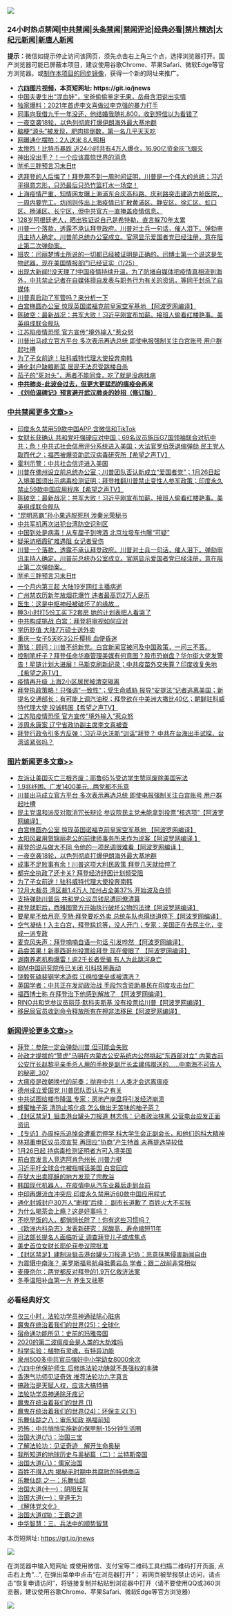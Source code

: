 ![](https://raw.githubusercontent.com/fqnews/bnews/master/64photo/fqnews-qr.jpg)

<div id="tt">
<h3>24小时热点禁闻|<a href="#%E4%B8%AD%E5%85%B1%E7%A6%81%E9%97%BB%E6%9B%B4%E5%A4%9A%E6%96%87%E7%AB%A0">中共禁闻</a>|<a href="#%E5%9B%BE%E7%89%87%E6%96%B0%E9%97%BB%E6%9B%B4%E5%A4%9A%E6%96%87%E7%AB%A0">头条禁闻</a>|<a href="#%E6%96%B0%E9%97%BB%E8%AF%84%E8%AE%BA%E6%9B%B4%E5%A4%9A%E6%96%87%E7%AB%A0">禁闻评论|<a href="#%E5%BF%85%E7%9C%8B%E7%BB%8F%E5%85%B8%E5%A5%BD%E6%96%87">经典必看|<a href="/video.md#%E7%A6%81%E7%89%87%E7%B2%BE%E9%80%89">禁片精选</a>|<a href="https://github.com/fqnews/djy/blob/master/gb/nf1351518.md#1">大纪元新闻</a>|<a href="https://github.com/fqnews/ntdtv/blob/master/gb/prog204.md#1">新唐人新闻</a></h3>
<div><b>提示：</b>微信如提示停止访问该网页，须先点击右上角三个点，选择浏览器打开。国产浏览器可能已屏蔽本项目，建议使用谷歌Chrome、苹果Safari、微软Edge等官方浏览器。或<a href="https://github.com/fqnews/bnews/blob/master/%E5%88%B6%E4%BD%9Cgit%E7%A6%81%E9%97%BB%E9%95%9C%E5%83%8F.md">制作本项目的同步镜像</a>，获得一个新的网址来推广。</div>
<ul>
<li><b><a href="http://d1.bdrive.tk/64.mp4" target="_blank">六四图片视频</a>，本页短网址: https://git.io/jnews</b></li>
<li><a href="/funmedia/20210126/1474845.md">中国夫妻生出“混血娃”，宝爸偷偷鉴定无果，岳母含泪说出实情</a></li>
<li><a href="/cbnews/20210126/1474911.md">独家爆料：2021年首虎李文喜做过李克强的暴力打手</a></li>
<li><a href="/funmedia/20210126/1474847.md">同事向我借九千一年没还，他结婚我随礼800，收到短信以为看错了</a></li>
<li><a href="/topimagenews/20210126/1474962.md">一夜空袭18轮，以色列彻底打爆伊朗海外最大基地群</a></li>
<li><a href="/health/20210126/1474989.md">脑梗“源头”被发现，肥肉排倒数，第一名几乎天天吃</a></li>
<li><a href="/cbnews/20210126/1474814.md">网曝通化摆拍：2人送米 8人照相</a></li>
<li><a href="/cnnews/20210126/1474972.md">太惨烈！比特币暴跌 近24小时共有4万人爆仓，16.90亿资金灰飞烟灭</a></li>
<li><a href="/ccpdope/20210126/1474958.md">神出没出手？！一个应该震惊世界的消息</a></li>
<li><a href="/cbnews/20210126/1475266.md">🈲毛三胖预言习末日❗❗</a></li>
<li><a href="/bannedvideo/20210126/1474830.md">选拜登的人后悔了！拜登用不到一周时间证明，川普是一个伟大的总统；习近平得意忘形，只恐最后只恐竹篮打水一场空！</a></li>
<li><a href="/bannedvideo/20210126/1475136.md">上海疫情严重，知情网友曝上海浦东合庆高科路、庆利路突击建造方舱医院，一周内要完工。坊间则传出上海疫情已扩散黄浦区、静安区、徐汇区、虹口区、杨浦区、长宁区，但中共官方一直掩盖疫情信息。</a></li>
<li><a href="/funmedia/20210126/1475008.md">128岁阿根廷老人，晒出铁证说自己是希特勒，直言躲70年太累</a></li>
<li><a href="/cbnews/20210126/1475268.md">川普一个落款，透露不承认拜登政府。川普对士兵一句话，催人泪下。弹劾审讯主持人确定。川普前总统办公室成立。官网显示爱国者党已经注册，意在阻止第二次弹劾案。</a></li>
<li><a href="/bannedvideo/20210126/1475063.md">班农：闫丽梦博士所说的一切都已经被证明是正确的。闫博士第一个说这是生物武器，现在美国情报部门已经证实（1/25）</a></li>
<li><a href="/bannedvideo/20210126/1475255.md">出现大新闻!!没天理了!中国疫情持续升温，为了防堵自媒体把疫情真相流到海外，中共禁止记者在自媒体擅自发表与职务行为有关的资讯，等同于封杀了自媒体</a></li>
<li><a href="/ssgc/20210126/1475067.md">川普真启动了军管吗？来分析一下</a></li>
<li><a href="/topimagenews/20210126/1475217.md">白宫椭圆办公室 惊现英国诺福克前皇家空军基地 【阿波罗网编译】</a></li>
<li><a href="/cbnews/20210126/1475334.md">陈破空：最新战况：共军大败！习近平刚宣布加薪。接班人偷看红楼艳事。美英组成联合舰队</a></li>
<li><a href="/cbnews/20210126/1475022.md">江苏陷疫情恐慌 官方宣传"境外输入"惹众怒</a></li>
<li><a href="/topimagenews/20210126/1475306.md">川普出马成立官方平台 多次表示再选总统 即使电报强制关注白宫账号 用户群起吐槽</a></li>
<li><a href="/topimagenews/20210126/1474794.md">为了子女前途！驻科威特代理大使投奔南韩</a></li>
<li><a href="/cnnews/20210126/1474808.md">通化封户缺粮断菜 居民无法忍受跳楼自杀</a></li>
<li><a href="/lifebaike/20210126/1474854.md">茄子的“死对头”，两者不能同食，吃了就是没病找病</a></li>
<li><b><a href="/comments/20200211/1275071.md" target="_blank">中共肺炎-此波会过去，但更大更猛烈的瘟疫会再来</a></b></li>
<li><b><a href="/comments/20200207/1272816.md" target="_blank">《刘伯温碑记》预言避开武汉肺炎的妙招（修订版）</a></b></li>
</ul>
</div>

<div class="catlist">
<h3><a href="/cbnews/" target="_blank">中共禁闻</a><span><a href="/cbnews/" target="_blank" rel="nofollow">更多文章>></a></span></h3>
<ul>
<li><a href="/cbnews/20210127/1475459.md" target="_blank">印度永久禁用59款中国APP 含微信和TikTok</a></li>
<li><a href="/cbnews/20210127/1475440.md" target="_blank">女财长获确认  共和党吁强硬应对中国；69名议员施压G7国领袖联合对抗中共；危！中共式社会信用评分系统进入美国；大法官罗伯茨退缩弹劾  民主党人取而代之；福西被爆资助武汉病毒研究所【希望之声TV】</a></li>
<li><a href="/cbnews/20210126/1475398.md" target="_blank">霍利示警：中共社会信评进入美国</a></li>
<li><a href="/cbnews/20210126/1475348.md" target="_blank">川普在佛州设立前总统办公室；川普团队否认新成立“爱国者党”；1月26日起 入境美国须出示病毒检测证明；拜登推翻川普禁止变性人参军政策；印度永久禁止59款中国应用程序【希望之声TV】</a></li>
<li><a href="/cbnews/20210126/1475334.md" target="_blank">陈破空：最新战况：共军大败！习近平刚宣布加薪。接班人偷看红楼艳事。美英组成联合舰队</a></li>
<li><a href="/cbnews/20210126/1475310.md" target="_blank">“昆明恶霸”孙小果逃脱死刑 涉秦光荣秘书</a></li>
<li><a href="/cbnews/20210126/1475309.md" target="_blank">中共军机再次进犯台湾防空识别区</a></li>
<li><a href="/cbnews/20210126/1475308.md" target="_blank">中国到处是病毒！从车厘子到啤酒 北京垃圾车也曝“可疑”</a></li>
<li><a href="/cbnews/20210126/1475307.md" target="_blank">疑采访栖霞矿难遇阻 女记者受伤</a></li>
<li><a href="/cbnews/20210126/1475268.md" target="_blank">川普一个落款，透露不承认拜登政府。川普对士兵一句话，催人泪下。弹劾审讯主持人确定。川普前总统办公室成立。官网显示爱国者党已经注册，意在阻止第二次弹劾案。</a></li>
<li><a href="/cbnews/20210126/1475266.md" target="_blank">🈲毛三胖预言习末日❗❗</a></li>
<li><a href="/cbnews/20210126/1475222.md" target="_blank">一个月内第三起 大陆19岁网红主播病逝</a></li>
<li><a href="/cbnews/20210126/1475221.md" target="_blank">广州禁农历新年放烟花爆竹 违者最高罚2万人民币</a></li>
<li><a href="/cbnews/20210126/1475220.md" target="_blank">医生：这是中枢神经被破坏了的缘故…</a></li>
<li><a href="/cbnews/20210126/1475219.md" target="_blank">睡3小时打5份工买下2套房 她的计划表把人看哭了</a></li>
<li><a href="/cbnews/20210126/1475171.md" target="_blank">中共构成挑战 白宫：拜登将审视如何应对</a></li>
<li><a href="/cbnews/20210126/1475147.md" target="_blank">学历贬值 大陆7万硕士送外卖</a></li>
<li><a href="/cbnews/20210126/1475146.md" target="_blank">重庆一女子5天吃3公斤樱桃 血便昏迷</a></li>
<li><a href="/cbnews/20210126/1475093.md" target="_blank">萧铭：顾问：川普不组新党。白宫新闻官被问及中国政策，一问三不答。</a></li>
<li><a href="/cbnews/20210126/1475088.md" target="_blank">控制笔杆子？拜登任命华裔管理美媒有何意图？股市恐崩盘？华尔街大佬发警告！星链计划大进展！马斯克刷新纪录；中共疫苗外交失算？印度收复失地【希望之声TV】</a></li>
<li><a href="/cbnews/20210126/1475080.md" target="_blank">疫情再升级 上海2小区居民被清空隔离</a></li>
<li><a href="/cbnews/20210126/1475031.md" target="_blank">拜登执政策略！只强调“一致性”；受生命威胁 报导“安提法”记者逃离美国；新提名交通部长：有可能上调汽油税；拜登欲在中美洲大撒比40亿；朝鲜驻科威特代理大使 投诚韩国【希望之声TV】</a></li>
<li><a href="/cbnews/20210126/1475022.md" target="_blank">江苏陷疫情恐慌 官方宣传&#8221;境外输入&#8221;惹众怒</a></li>
<li><a href="/cbnews/20210126/1475007.md" target="_blank">涉周永康案 辽宁省政协副主席李文喜被查</a></li>
<li><a href="/cbnews/20210126/1474944.md" target="_blank">拜登行政令引多方反弹；习近平达沃斯“训话”拜登？ 中共在台海出手试探，台湾该紧张吗？</a></li>

</ul>
</div>
<div class="catlist">
<h3><a href="/topimagenews/" target="_blank">图片新闻</a><span><a href="/topimagenews/" target="_blank" rel="nofollow">更多文章>></a></span></h3>
<ul>
<li><a href="/topimagenews/20210127/1475477.md" target="_blank">左派让美国灭亡三根齐废：耶鲁65%受访学生赞同废除美国宪法</a></li>
<li><a href="/topimagenews/20210127/1475461.md" target="_blank">1.9兆纾困、广发1400美元…两党都不乐意</a></li>
<li><a href="/topimagenews/20210126/1475306.md" target="_blank">川普出马成立官方平台 多次表示再选总统 即使电报强制关注白宫账号 用户群起吐槽</a></li>
<li><a href="/topimagenews/20210126/1475304.md" target="_blank">民主党温和派反对取消冗长辩论 参议院民主党未能拿到投票“核选项”【阿波罗网编译】</a></li>
<li><a href="/topimagenews/20210126/1475217.md" target="_blank">白宫椭圆办公室 惊现英国诺福克前皇家空军基地 【阿波罗网编译】</a></li>
<li><a href="/topimagenews/20210126/1475126.md" target="_blank">太阳风雇用贺锦丽老公的前律师事务所来作为说客【阿波罗网编译 】</a></li>
<li><a href="/topimagenews/20210126/1475041.md" target="_blank">拜登的说与做大不同 令他的一项民调很难看【阿波罗网编译 】</a></li>
<li><a href="/topimagenews/20210126/1474962.md" target="_blank">一夜空袭18轮，以色列彻底打爆伊朗海外最大基地群</a></li>
<li><a href="/topimagenews/20210126/1474941.md" target="_blank">成事不足败事有余！川普这项大利民政策 拜登几天就给停了</a></li>
<li><a href="/topimagenews/20210126/1474826.md" target="_blank">都完全执政了还卡关? 拜登经济纾困计划频受阻</a></li>
<li><a href="/topimagenews/20210126/1474794.md" target="_blank">为了子女前途！驻科威特代理大使投奔南韩</a></li>
<li><a href="/topimagenews/20210126/1474792.md" target="_blank">12月大裁员 湾区裁1.4万人 加州占全美37% 开始波及白领</a></li>
<li><a href="/topimagenews/20210126/1474777.md" target="_blank">支持弹劾川普后 共和党众议员钱尼遭同僚清算</a></li>
<li><a href="/topimagenews/20210125/1474669.md" target="_blank">拜登就职后，西雅图警方开始执行破坏公物的法律【阿波罗网编译】</a></li>
<li><a href="/topimagenews/20210125/1474644.md" target="_blank">要星星不给月亮 亨特·拜登要吃外卖 总统车队也得绕道停下【阿波罗网编译】</a></li>
<li><a href="/topimagenews/20210125/1474604.md" target="_blank">空气凝结！入主白宫，拜登尴尬等，没人开门；专家：美国正在去民主化，变成一派专政</a></li>
<li><a href="/topimagenews/20210125/1474417.md" target="_blank">麦克风失声：拜登喃喃自语一句话 引发哗然 【阿波罗网编译】</a></li>
<li><a href="/topimagenews/20210125/1474385.md" target="_blank">品尝苦果！新墨西哥州投票给拜登 现在傻眼了 【阿波罗网编译】</a></li>
<li><a href="/topimagenews/20210125/1474206.md" target="_blank">湖南养老机构爆雷！逾2千长者受骗 有人为此跳河身亡</a></li>
<li><a href="/topimagenews/20210125/1474157.md" target="_blank">IBM中国研究院传已关闭 引科技圈轰动</a></li>
<li><a href="/topimagenews/20210125/1474141.md" target="_blank">饶毅死磕裴钢学术造假 江绵恒堡垒或被清洗？</a></li>
<li><a href="/topimagenews/20210125/1474140.md" target="_blank">英国学者：中共正在发动政治战 手段包含资助暴民在印度攻击台厂</a></li>
<li><a href="/topimagenews/20210125/1474105.md" target="_blank">福西博士称 在拜登治下他感到解放了 【阿波罗网编译】</a></li>
<li><a href="/topimagenews/20210124/1474045.md" target="_blank">RINO共和党参议员丽莎·默科夫斯基 没有投票给川普【阿波罗网编译】</a></li>
<li><a href="/topimagenews/20210124/1473841.md" target="_blank">移民局官员收到命令释放所有在押非法移民【阿波罗网编译】</a></li>

</ul>
</div>
<div class="catlist">
<h3><a href="/comments/" target="_blank">新闻评论</a><span><a href="/comments/" target="_blank" rel="nofollow">更多文章>></a></span></h3>
<ul>
<li><a href="/comments/20210127/1475484.md" target="_blank">拜登：参院一定会弹劾川普 但可能会失败</a></li>
<li><a href="/comments/20210127/1475474.md" target="_blank">孙政才提拔的“警虎”马明在内蒙古公安系统内公然挑起“东西部对立” 内蒙古前公安厅长赵黎平亲手杀人用的手枪是副厅长孟建伟赠送的……中南海不可告人的秘密_307</a></li>
<li><a href="/comments/20210127/1475473.md" target="_blank">大瘟疫是改朝换代的前奏：抛弃中共！人类才会远离瘟疫</a></li>
<li><a href="/comments/20210127/1475472.md" target="_blank">德州成立爱国党 川普团队否认与之有关</a></li>
<li><a href="/comments/20210127/1475471.md" target="_blank">中共试图给楼市降温 专家：房地产崩盘将引发经济崩溃</a></li>
<li><a href="/comments/20210127/1475470.md" target="_blank">蜂蜜柚子茶 清热止咳化痰 怎么做出无苦味的柚子茶？</a></li>
<li><a href="/comments/20210127/1475453.md" target="_blank">【封区禁足】狙击港台罐头刀报道 林志伟：记者政治抹黑 公营电台应发正面资讯</a></li>
<li><a href="/comments/20210127/1475452.md" target="_blank">【专访】办周梓乐追悼会遭重罚停学 科大学生会正副会长，和他们的科大精神</a></li>
<li><a href="/comments/20210127/1475451.md" target="_blank">林郑重申区议员须宣誓 再回应“协商”产生特首 未再提选举较佳</a></li>
<li><a href="/comments/20210127/1475450.md" target="_blank">1月26日起 持病毒检测证明者方可入境美国</a></li>
<li><a href="/comments/20210127/1475449.md" target="_blank">前白宫发言人竞选阿肯色州长 川普力挺</a></li>
<li><a href="/comments/20210127/1475444.md" target="_blank">习近平吁全球合作被指喊话美国 白宫回应</a></li>
<li><a href="/comments/20210127/1475442.md" target="_blank">在犹大出卖耶稣的地方发现了宗教浴</a></li>
<li><a href="/comments/20210127/1475441.md" target="_blank">韩国现代机器人，在疫情中从汽车业幕后走到台前</a></li>
<li><a href="/comments/20210127/1475435.md" target="_blank">中印再爆流血冲突后 印度永久禁用近60款中国应用程式</a></li>
<li><a href="/comments/20210127/1475434.md" target="_blank">通化封城封户30万人“断粮”后续： 副市长道歉了 百姓火大不买账</a></li>
<li><a href="/comments/20210127/1475428.md" target="_blank">为什么喝茶会上瘾？这是好事吗？</a></li>
<li><a href="/comments/20210127/1475427.md" target="_blank">不吃早饭的人，都悄悄长胖了！你有这些习惯吗？</a></li>
<li><a href="/comments/20210127/1475426.md" target="_blank">《欧洲内科杂志》发表新研究：尿酸高，寿命缩短11年</a></li>
<li><a href="/comments/20210127/1475413.md" target="_blank">司法部长提名人面临听证 调查拜登儿子或成焦点</a></li>
<li><a href="/comments/20210127/1475412.md" target="_blank">美史首位女财长耶伦获参议院批准</a></li>
<li><a href="/comments/20210127/1475408.md" target="_blank">【封区禁足】建制派狙击港台罐头刀报道 记协：恶意抹黑侵害新闻自由</a></li>
<li><a href="/comments/20210127/1475407.md" target="_blank">为震慑中南海？ 美罗斯福号航母抵黄岩岛 学者：跟二战前非常相似</a></li>
<li><a href="/comments/20210126/1475393.md" target="_blank">麦康奈尔：两党都反对拜登的1.9万亿救济法案</a></li>
<li><a href="/comments/20210126/1475346.md" target="_blank">冬季温阳补血第一方 养生又祛寒</a></li>

</ul>
</div>

<div class="catlist">
<h3>必看经典好文</h3>
<ul>
<li><a href="/health/20170626/780270.md" target="_blank">仅三小时，法轮功学员神通祛除心脏病</a></li>
<li><a href="/comments/20181017/1014654.md" target="_blank">魔鬼在统治着我们的世界(25)：全球化</a></li>
<li><a href="/cbnews/20180711/970353.md" target="_blank">宿命通功能所见：史前的玛雅帝国</a></li>
<li><a href="/comments/20200712/1359432.md" target="_blank">2020的第二波瘟疫会是人类的大劫难吗</a></li>
<li><a href="/comments/20200605/783205.md" target="_blank">科学实验：植物有灵魂，有特异功能</a></li>
<li><a href="/comments/20200704/783272.md" target="_blank">泉州500多中共官员强奸中小学幼女8000余次</a></li>
<li><a href="/comments/20200926/1403542.md" target="_blank">六四中他保护师生 后修炼法轮功铸就不畏强权的丰碑</a></li>
<li><a href="/comments/20200517/1330064.md" target="_blank">香港气功师见证奇效 推荐法轮功九字真言</a></li>
<li><a href="/comments/20200814/1379994.md" target="_blank">搞政治是天赋人权，应该大搞特搞</a></li>
<li><a href="/health/20170626/780263.md" target="_blank">法轮功学员神通除牙疼记</a></li>
<li><a href="/topimagenews/20180519/944624.md" target="_blank">魔鬼在统治着我们的世界 (1)</a></li>
<li><a href="/cbnews/20180907/994846.md" target="_blank">魔鬼在统治着我们的世界(24)：环保主义(下)</a></li>
<li><a href="/tculture/20170717/792953.md" target="_blank">乐舞仙踪之八：审乐知政 祸福前知</a></li>
<li><a href="/baitai/20200711/1359005.md" target="_blank">恐怖：中共悄悄实施新的保甲制-15分钟生活圈</a></li>
<li><a href="/cbnews/20180312/913459.md" target="_blank">治国大道(六)：治国三宝</a></li>
<li><a href="/comments/20200307/1289968.md" target="_blank">了解法轮功：见证奇迹　解开生命奥秘</a></li>
<li><a href="/tculture/xiulian/20170614/774347.md" target="_blank">我所知道的地球历史与奥秘篇（二）：兰特斯帝国</a></li>
<li><a href="/cbnews/20190424/914482.md" target="_blank">治国大道(八)：儒家治国</a></li>
<li><a href="/lifebaike/20200711/1358994.md" target="_blank">百姓不得入内 揭秘毛时期中共腐败的特供商店</a></li>
<li><a href="/tculture/20170710/789533.md" target="_blank">乐舞仙踪 之一：乐舞仙踪</a></li>
<li><a href="/cbnews/20180317/915893.md" target="_blank">治国大道(十一)：阴阳反背</a></li>
<li><a href="/cbnews/20180307/911097.md" target="_blank">治国大道(一)：皇道无为</a></li>
<li><a href="/bookwiki/20130610/138400.md" target="_blank">《解体党文化》</a></li>
<li><a href="/cbnews/20180310/912637.md" target="_blank">治国大道(四)：王霸之道</a></li>
<li><a href="/comments/20200605/783248.md" target="_blank">中华智慧：三、兵法中的顺势智慧</a></li>

</ul>
</div>

本页短网址: https://git.io/jnews

![](https://raw.githubusercontent.com/fqnews/bnews/master/64photo/fqnews-qr.jpg)

在浏览器中输入短网址 或使用微信、支付宝等二维码工具扫描二维码打开页面, 点击右上角"...", 在弹出菜单中点击“在浏览器打开”； 若网页被举报禁止访问，请点击“恢复申请访问”，将链接复制并粘贴到浏览器中打开（请不要使用QQ或360浏览器，建议使用谷歌Chrome、苹果Safari、微软Edge等官方浏览器）

![](https://raw.githubusercontent.com/fqnews/bnews/master/64photo/wx.jpg)